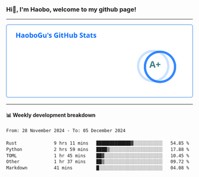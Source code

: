 <!--<h2 align="center"> Hi👋, I'm Haobo, welcome to my github page! </h2>-->
### Hi👋, I'm Haobo, welcome to my github page!
-------

<img href="https://github.com/HaoboGu" src="assets/stats.svg" alt="github stats" /> 

-------

#### 📊 **Weekly development breakdown**
<!--START_SECTION:waka-->

```txt
From: 28 November 2024 - To: 05 December 2024

Rust              9 hrs 11 mins   █████████████▓░░░░░░░░░░░   54.85 %
Python            2 hrs 59 mins   ████▒░░░░░░░░░░░░░░░░░░░░   17.88 %
TOML              1 hr 45 mins    ██▓░░░░░░░░░░░░░░░░░░░░░░   10.45 %
Other             1 hr 37 mins    ██▒░░░░░░░░░░░░░░░░░░░░░░   09.72 %
Markdown          41 mins         █░░░░░░░░░░░░░░░░░░░░░░░░   04.08 %
```

<!--END_SECTION:waka-->
<!--
backup url: https://github-readme-status-dusky-ten.vercel.app/api?username=HaoboGu&count_private=true&show_icons=true&theme=transparent&border_color=2f80ed
-->
<!--
**HaoboGu/HaoboGu** is a ✨ _special_ ✨ repository because its `README.md` (this file) appears on your GitHub profile.

Here are some ideas to get you started:

- 🔭 I’m currently working on AI-assisted programming tools
- 🌱 I’m currently learning ...
- 👯 I’m looking to collaborate on ...
- 🤔 I’m looking for help with ...
- 💬 Ask me about ...
- 📫 How to reach me: ...
- 😄 Pronouns: ...
- ⚡ Fun fact: ...
-->
